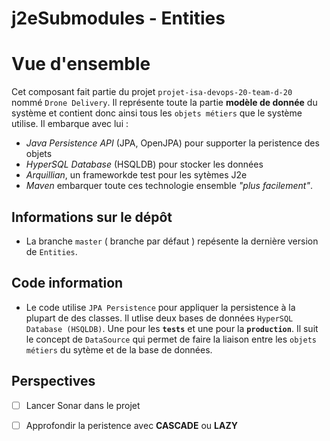 # j2eSubmodules - Entities

# Vue d'ensemble
 Cet composant fait partie du projet `projet-isa-devops-20-team-d-20 ` nommé `Drone Delivery`. Il représente toute la partie **modèle de donnée** du système et contient donc ainsi tous les `objets métiers` que le système utilise.
 Il embarque avec lui : 
 * _Java Persistence API_ (JPA, OpenJPA) pour supporter la peristence des objets
 * _HyperSQL Database_ (HSQLDB) pour stocker les données
 * _Arquillian_, un frameworkde test pour les sytèmes J2e
 * _Maven_ embarquer toute ces technologie ensemble _"plus facilement"_.

## Informations sur le dépôt
  * La branche `master` ( branche par défaut ) repésente la dernière version de `Entities`.
  
 
  ## Code information
*  Le code utilise `JPA Persistence` pour appliquer la persistence à la plupart de des classes. Il utlise deux bases de données `HyperSQL Database (HSQLDB)`. Une pour les **`tests`** et une pour la **`production`**.
Il suit le concept de `DataSource` qui permet de faire la liaison entre les `objets métiers`
du sytème et de la base de données.

  ## Perspectives
  - [ ] Lancer Sonar dans le projet 
  - [ ] Approfondir la peristence avec **CASCADE** ou **LAZY**  
  
  
